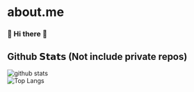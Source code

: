 # about.me

### 👋 Hi there 👋

## Github 𝗦𝘁𝗮𝘁𝘀 (Not include private repos)
![github stats](http://github-stats-sophatvathana.vercel.app/api?username=sophatvathana&card_width=510&include_all_commits=true&show_icons=true&theme=radical&count_private=true)  
![Top Langs](https://github-stats-sophatvathana.vercel.app/api/top-langs/?username=sophatvathana&card_width=500&langs_count=10&show_icons=true&theme=radical&count_private=true&hide=html,css)

 
